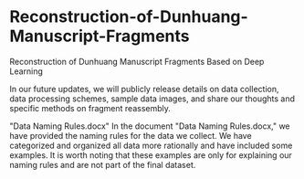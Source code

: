 # Reconstruction-of-Dunhuang-Manuscript-Fragments
Reconstruction of Dunhuang Manuscript Fragments Based on Deep Learning

In our future updates, we will publicly release details on data collection, data processing schemes, sample data images, and share our thoughts and specific methods on fragment reassembly.

"Data Naming Rules.docx"
In the document "Data Naming Rules.docx," we have provided the naming rules for the data we collect. We have categorized and organized all data more rationally and have included some examples. It is worth noting that these examples are only for explaining our naming rules and are not part of the final dataset.
